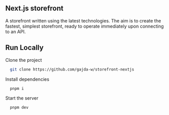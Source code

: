 ## Next.js storefront

A storefront written using the latest technologies. The aim is to create the fastest, simplest storefront, ready to operate immediately upon connecting to an API.

## Run Locally

Clone the project

```bash
  git clone https://github.com/gajda-w/storefront-nextjs
```

Install dependencies

```bash
  pnpm i
```

Start the server

```bash
  pnpm dev
```
